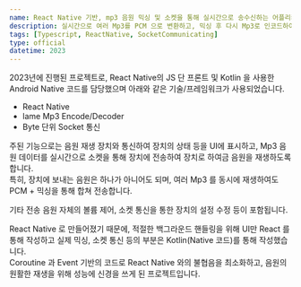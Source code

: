 ```yaml
---
name: React Native 기반, mp3 음원 믹싱 및 소켓을 통해 실시간으로 송수신하는 어플리케이션
description: 실시간으로 여러 Mp3를 PCM 으로 변환하고, 믹싱 후 다시 Mp3로 인코드하여 소켓을 통해 전송, 재생하는 어플리케이션을 개발했습니다.  
tags: [Typescript, ReactNative, SocketCommunicating]
type: official
datetime: 2023
---
```


2023년에 진행된 프로젝트로, React Native의 JS 단 프론트 및 Kotlin 을 사용한 Android Native 코드를 담당했으며 아래와 같은 기술/프레임워크가 사용되었습니다.
- React Native
- lame Mp3 Encode/Decoder
- Byte 단위 Socket 통신

주된 기능으로는 음원 재생 장치와 통신하여 장치의 상태 등을 UI에 표시하고, Mp3 음원 데이터를 실시간으로 소켓을 통해 장치에 전송하여 장치로 하여금 음원을 재생하도록 합니다.  
특히, 장치에 보내는 음원은 하나가 아니어도 되며, 여러 Mp3 를 동시에 재생하여도 PCM + 믹싱을 통해 합쳐 전송합니다.  

기타 전송 음원 자체의 볼륨 제어, 소켓 통신을 통한 장치의 설정 수정 등이 포함됩니다.  

React Native 로 만들어졌기 때문에, 적절한 백그라운드 핸들링을 위해 UI만 React 를 통해 작성하고 실제 믹싱, 소켓 통신 등의 부분은 Kotlin(Native 코드)를 통해 작성했습니다.  
Coroutine 과 Event 기반의 코드로 React Native 와의 불협음을 최소화하고, 음원의 원활한 재생을 위해 성능에 신경을 쓰게 된 프로젝트입니다.  


